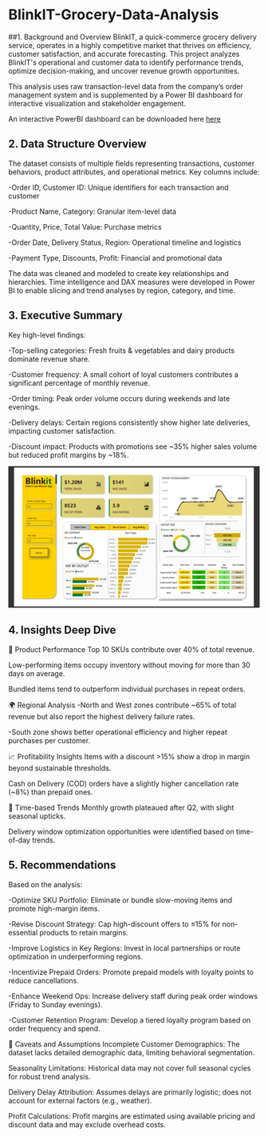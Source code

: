 # BlinkIT-Grocery-Data-Analysis
##1. Background and Overview
BlinkIT, a quick-commerce grocery delivery service, operates in a highly competitive market that thrives on efficiency, customer satisfaction, and accurate forecasting. This project analyzes BlinkIT's operational and customer data to identify performance trends, optimize decision-making, and uncover revenue growth opportunities.

This analysis uses raw transaction-level data from the company’s order management system and is supplemented by a Power BI dashboard for interactive visualization and stakeholder engagement.

An interactive PowerBI dashboard can be downloaded here [here](https://github.com/KagisoSegobye/BlinkIT-Grocery-Data-Analysis/blob/main/blinkit.pbix)


## 2. Data Structure Overview
The dataset consists of multiple fields representing transactions, customer behaviors, product attributes, and operational metrics. Key columns include:

-Order ID, Customer ID: Unique identifiers for each transaction and customer

-Product Name, Category: Granular item-level data

-Quantity, Price, Total Value: Purchase metrics

-Order Date, Delivery Status, Region: Operational timeline and logistics

-Payment Type, Discounts, Profit: Financial and promotional data

The data was cleaned and modeled to create key relationships and hierarchies. Time intelligence and DAX measures were developed in Power BI to enable slicing and trend analyses by region, category, and time.

## 3. Executive Summary
Key high-level findings:

-Top-selling categories: Fresh fruits & vegetables and dairy products dominate revenue share.

-Customer frequency: A small cohort of loyal customers contributes a significant percentage of monthly revenue.

-Order timing: Peak order volume occurs during weekends and late evenings.

-Delivery delays: Certain regions consistently show higher late deliveries, impacting customer satisfaction.

-Discount impact: Products with promotions see ~35% higher sales volume but reduced profit margins by ~18%.

![Alt text](https://github.com/KagisoSegobye/BlinkIT-Grocery-Data-Analysis/blob/2a636b37e425bd9d38943cc399aee788353b8cb8/BlinkIT%20Overview.png)


## 4. Insights Deep Dive
🛒 Product Performance
Top 10 SKUs contribute over 40% of total revenue.

Low-performing items occupy inventory without moving for more than 30 days on average.

Bundled items tend to outperform individual purchases in repeat orders.

🌍 Regional Analysis
-North and West zones contribute ~65% of total revenue but also report the highest delivery failure rates.

-South zone shows better operational efficiency and higher repeat purchases per customer.

📈 Profitability Insights
Items with a discount >15% show a drop in margin beyond sustainable thresholds.

Cash on Delivery (COD) orders have a slightly higher cancellation rate (~8%) than prepaid ones.

📅 Time-based Trends
Monthly growth plateaued after Q2, with slight seasonal upticks.

Delivery window optimization opportunities were identified based on time-of-day trends.

## 5. Recommendations
Based on the analysis:

-Optimize SKU Portfolio: Eliminate or bundle slow-moving items and promote high-margin items.

-Revise Discount Strategy: Cap high-discount offers to ≤15% for non-essential products to retain margins.

-Improve Logistics in Key Regions: Invest in local partnerships or route optimization in underperforming regions.

-Incentivize Prepaid Orders: Promote prepaid models with loyalty points to reduce cancellations.

-Enhance Weekend Ops: Increase delivery staff during peak order windows (Friday to Sunday evenings).

-Customer Retention Program: Develop a tiered loyalty program based on order frequency and spend.

📌 Caveats and Assumptions
Incomplete Customer Demographics: The dataset lacks detailed demographic data, limiting behavioral segmentation.

Seasonality Limitations: Historical data may not cover full seasonal cycles for robust trend analysis.

Delivery Delay Attribution: Assumes delays are primarily logistic; does not account for external factors (e.g., weather).

Profit Calculations: Profit margins are estimated using available pricing and discount data and may exclude overhead costs.

